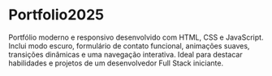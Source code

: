 # Portfolio2025
Portfólio moderno e responsivo desenvolvido com HTML, CSS e JavaScript. Inclui modo escuro, formulário de contato funcional, animações suaves, transições dinâmicas e uma navegação interativa. Ideal para destacar habilidades e projetos de um desenvolvedor Full Stack iniciante.
